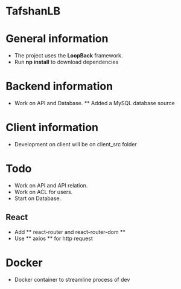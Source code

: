 # TafshanLB


# General information
* The project uses the **LoopBack** framework.
* Run **np install** to download dependencies


# Backend information
* Work on API and Database.
** Added a MySQL database source

# Client information
* Development on client will be on client_src folder

# Todo

* Work on API and API relation.
* Work on ACL for users.
* Start on Database.

## React
* Add ** react-router and react-router-dom **
* Use ** axios ** for http request

# Docker
* Docker container to streamline process of dev
